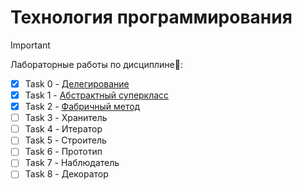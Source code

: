 # Технология программирования

> [!IMPORTANT]
> Лабораторные работы по дисциплине:unicorn::

- [x] Task 0 - [Делегирование](./java-progtech-task0/README.md)
- [x] Task 1 - [Абстрактный суперкласс](./java-progtech-task1/README.md)
- [x] Task 2 - [Фабричный метод](./java-progtech-task2/README.md)
- [ ] Task 3 - Хранитель
- [ ] Task 4 - Итератор
- [ ] Task 5 - Строитель
- [ ] Task 6 - Прототип
- [ ] Task 7 - Наблюдатель
- [ ] Task 8 - Декоратор

